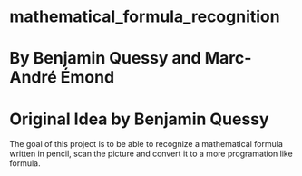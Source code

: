 # mathematical_formula_recognition

# By Benjamin Quessy and Marc-André Émond

# Original Idea by Benjamin Quessy

The goal of this project is to be able to recognize a mathematical formula written in pencil, 
scan the picture and convert it to a more programation like formula.

